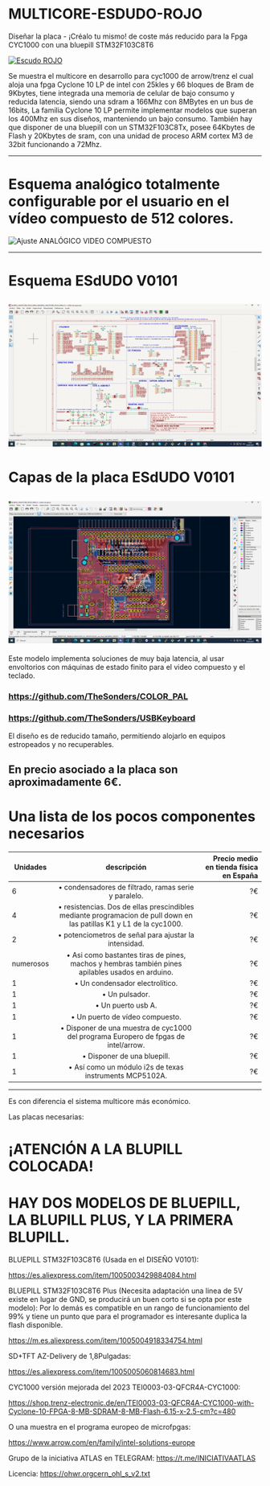 # MULTICORE-ESDUDO-ROJO
Diseñar la placa - ¡Créalo tu mismo! de coste más reducido para la Fpga CYC1000 con una bluepill STM32F103C8T6

[![Escudo ROJO](https://img.youtube.com/vi/kMc1XR39d8Y/maxresdefault.jpg)](https://youtu.be/kMc1XR39d8Y)


   Se muestra el multicore en desarrollo para cyc1000 de arrow/trenz el cual aloja una fpga Cyclone 10 LP de intel con 25kles y 66 bloques de Bram de 9Kbytes, tiene integrada una memoria de celular de bajo consumo y reducida latencia, siendo una sdram a 166Mhz con 8MBytes en un bus de 16bits, La familia Cyclone 10 LP permite implementar modelos que superan los 400Mhz en sus diseños, manteniendo un bajo consumo. 
También hay que disponer de una bluepill con un STM32F103C8Tx, posee 64Kbytes de Flash y 20Kbytes de sram, con una unidad de proceso ARM cortex M3 de 32bit funcionando a 72Mhz. 

---
# Esquema analógico totalmente configurable por el usuario en el vídeo compuesto de 512 colores.

![Ajuste ANALÓGICO VIDEO COMPUESTO](https://github.com/AtlasFPGA/MULTICORE-ESDUDO-ROJO/blob/main/Fotos/Esquema_Anal%C3%B3gico_Ajustable_y_Usb-directo.png)

---
# Esquema ESdUDO V0101
![Esquemario ESdUDO ROJO V0101](https://github.com/AtlasFPGA/MULTICORE-ESDUDO-ROJO/blob/main/Fotos/Esquema%20de%20la%20Placa%20ESdUDO%20ROJO.png)
---
# Capas de la placa ESdUDO V0101
![Placa ESdUDO ROJO V0101](https://github.com/AtlasFPGA/MULTICORE-ESDUDO-ROJO/blob/main/Fotos/Placa%20ESdUDO%20ROJO.png)
---

   Este modelo implementa soluciones de muy baja latencia, al usar envoltorios con máquinas de estado finito para el video compuesto y el teclado.
   
###   https://github.com/TheSonders/COLOR_PAL
   
###   https://github.com/TheSonders/USBKeyboard

   El diseño es de reducido tamaño, permitiendo alojarlo en equipos estropeados y no recuperables.

   En precio asociado a la placa son aproximadamente 6€.
---

#   Una lista de los pocos componentes necesarios

| Unidades  |     descripción      |  Precio medio en tienda física en España |
|----------|:-------------:|------:|
| 6 |  • condensadores de filtrado, ramas serie y paralelo. | ?€|
| 4 |  • resistencias. Dos de ellas prescindibles mediante programacion de pull down en las patillas K1 y L1 de la cyc1000. |  ?€ |
| 2 | • potenciometros de señal para ajustar la intensidad. |    ?€ |
  | numerosos | • Asi como bastantes tiras de pines, machos y hembras también pines apilables usados en arduino. |    ?€ |
  | 1 | • Un condensador electrolítico. |    ?€ |
  | 1 | • Un pulsador. |    ?€ |
  | 1 | • Un puerto usb A. |    ?€ |
  | 1 | • Un puerto de vídeo compuesto. |    ?€ |
  | 1 | • Disponer de una muestra de cyc1000 del programa Europero de fpgas de intel/arrow. |    ?€ |
  | 1 | • Disponer de una bluepill. |    ?€ |
  | 1 | • Así como un módulo i2s de texas instruments MCP5102A. |    ?€ |

--- 
   Es con diferencia el sistema multicore más económico.

Las placas necesarias:

# ¡ATENCIÓN A LA BLUPILL COLOCADA! 
# HAY DOS MODELOS DE BLUEPILL, LA BLUPILL PLUS, Y LA PRIMERA BLUPILL.

BLUEPILL STM32F103C8T6 (Usada en el DISEÑO V0101):

https://es.aliexpress.com/item/1005003429884084.html

BLUEPILL STM32F103C8T6 Plus (Necesita adaptación una linea de 5V existe en lugar de GND, se producirá un buen corto si se opta por este modelo):
Por lo demás es compatible en un rango de funcionamiento del 99% y tiene un punto que para el programador es interesante  duplica la flash disponible.

https://m.es.aliexpress.com/item/1005004918334754.html

SD+TFT AZ-Delivery de 1,8Pulgadas:

https://es.aliexpress.com/item/1005005060814683.html

CYC1000 versión mejorada del 2023 TEI0003-03-QFCR4A-CYC1000:

https://shop.trenz-electronic.de/en/TEI0003-03-QFCR4A-CYC1000-with-Cyclone-10-FPGA-8-MB-SDRAM-8-MB-Flash-6.15-x-2.5-cm?c=480

O una muestra en el programa europeo de microfpgas:

https://www.arrow.com/en/family/intel-solutions-europe

Grupo de la iniciativa ATLAS en TELEGRAM:
https://t.me/INICIATIVAATLAS

Licencia:
https://ohwr.orgcern_ohl_s_v2.txt
